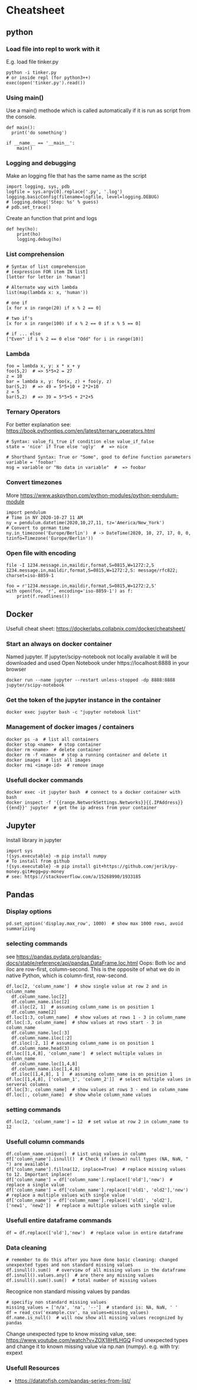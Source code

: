 # Cheatsheet

## python
### Load file into repl to work with it
E.g. load file tinker.py

    python -i tinker.py
    # or inside repl (for python3++)
    exec(open('tinker.py').read())

### Using main()
Use a main() methode which is called automatically if it is run as script from the console.

    def main(): 
      print('do something')

    if __name__ == '__main__':
        main()

### Logging and debugging
Make an logging file that has the same name as the script

    import logging, sys, pdb
    logfile = sys.argv[0].replace('.py', '.log')
    logging.basicConfig(filename=logfile, level=logging.DEBUG)
    # logging.debug('Step: %s' % guess)
    # pdb.set_trace()


Create an function that print and logs

    def hey(ho):
        print(ho)
        logging.debug(ho)


### List comprehension

    # Syntax of list comprehension
    # [expression FOR item IN list]
    [letter for letter in 'human']

    # Alternate way with lambda
    list(map(lambda x: x, 'human'))

    # one if
    [x for x in range(20) if x % 2 == 0]

    # two if's
    [x for x in range(100) if x % 2 == 0 if x % 5 == 0]

    # if ... else
    ["Even" if i % 2 == 0 else "Odd" for i in range(10)]


### Lambda

    foo = lambda x, y: x * x + y
    foo(5,2)  # => 5*5+2 = 27
    z = 10
    bar = lambda x, y: foo(x, z) + foo(y, z)
    bar(5,2)  # => 49 = 5*5+10 + 2*2+10 
    z = 5 
    bar(5,2)  # => 39 = 5*5+5 + 2*2+5 

### Ternary Operators
For better explanation see: https://book.pythontips.com/en/latest/ternary_operators.html

    # Syntax: value_fi_true if condition else value_if_false
    state = 'nice' if True else 'ugly'  #  => nice

    # Shorthand Syntax: True or "Some", good to define function parameters
    variable = 'foobar'
    msg = variable or "No data in variable"  #  => foobar

### Convert timezones
More https://www.askpython.com/python-modules/python-pendulum-module

    import pendulum
    # Time in NY 2020-10-27 11 AM
    ny = pendulum.datetime(2020,10,27,11, tz='America/New_York')
    # Convert to german time
    ny.in_timezone('Europe/Berlin')  # -> DateTime(2020, 10, 27, 17, 0, 0, tzinfo=Timezone('Europe/Berlin'))

### Open file with encoding

    file -I 1234.message.in,maildir,format,S=0815,W=1272:2,S
    1234.message.in,maildir,format,S=0815,W=1272:2,S: message/rfc822; charset=iso-8859-1
    
    foo = r'1234.message.in,maildir,format,S=0815,W=1272:2,S'
    with open(foo, 'r', encoding='iso-8859-1') as f: 
        print(f.readlines())


## Docker
Usefull cheat sheet: https://dockerlabs.collabnix.com/docker/cheatsheet/

### Start an always on docker container
Named jupyter. If jupyter/scipy-notebook not locally available it will be downloaded and used
Open Notebook under https://localhost:8888 in your browser

    docker run --name jupyter --restart unless-stopped -dp 8888:8888 jupyter/scipy-notebook

### Get the token of the jupyter instance in the container

    docker exec jupyter bash -c "jupyter notebook list"

### Management of docker images / containers

    docker ps -a  # list all containers
    docker stop <name>  # stop container
    docker rm <name>  # delete container
    docker rm -f <name>  # stop a running container and delete it
    docker images  # list all images
    docker rmi <image-id>  # remove image

### Usefull docker commands

    docker exec -it jupyter bash  # connect to a docker container with bash
    docker inspect -f '{{range.NetworkSettings.Networks}}{{.IPAddress}}{{end}}' jupyter  # get the ip adress from your container

## Jupyter 
Install library in jupyter

    import sys
    !{sys.executable} -m pip install numpy 
    # To install from github
    !{sys.executable} -m pip install git+https://github.com/jerik/py-money.git#egg=py-money
    # see: https://stackoverflow.com/a/15268990/1933185

## Pandas 
### Display options 

    pd.set_option('display.max_row', 1000)  # show max 1000 rows, avoid summarizing

### selecting commands
see https://pandas.pydata.org/pandas-docs/stable/reference/api/pandas.DataFrame.loc.html
Oops: Both loc and iloc are row-first, column-second. This is the opposite of what we do in native Python, which is column-first, row-second.

    df.loc[2, 'column_name']  # show single value at row 2 and in column_name
      df.column_name.loc[2]  
      df.column_name.iloc[2]  
      df.iloc[2, 1]  # assuming column_name is on position 1
      df.column_name[2] 
    df.loc[1:3, column_name]  # show values at rows 1 - 3 in column_name 
    df.loc[:3, column_name]  # show values at rows start - 3 in column_name 
      df.column_name.loc[:3]  
      df.column_name.iloc[:2]  
      df.iloc[:2, 1] # assuming column_name is on position 1
      df.column_name.head(3)  
    df.loc[[1,4,8], 'column_name']  # select multiple values in column_name
      df.column_name.loc[1,4,8] 
      df.column_name.iloc[1,4,8] 
      df.iloc[[1,4,8], 1 ]  # assuming column_name is on position 1
    df.loc[[1,4,8], ['column_1', 'column_2']]  # select multiple values in serveral columns
    df.loc[3:, column_name]  # show values at rows 3 - end in column_name 
    df.loc[:, column_name]  # show whole column_name values


### setting commands

    df.loc[2, 'column_name'] = 12  # set value at row 2 in column_name to 12

### Usefull column commands

    df.column_name.unique()  # List uniq values in column
    df['column_name'].isnull()  # Check if (known) null types (NA, NaN, " ") are available
    df['column_name'].fillna(12, inplace=True)  # replace missing values to 12. Important inplace!
    df['column_name'] = df['column_name'].replace(['old'],'new')  # replace a single value
    df['column_name'] = df['column_name'].replace(['old1', 'old2'],'new')  # replace a multiple values with single value
    df['column_name'] = df['column_name'].replace(['old1', 'old2'],['new1', 'new2'])  # replace a multiple values with single value


### Usefull entire dataframe commands

    df = df.replace(['old'],'new')  # replace value in entire dataframe 

### Data cleaning

    # remember to do this after you have done basic cleaning: changed unexpexted types and non standard missing values
    df.isnull().sum()  # overview of all missing values in the dataframe
    df.isnull().values.any()  # are there any missing values
    df.isnull().sum().sum()  # total number of missing values

Recognice non standard missing values by pandas

    # specifiy non standard missing values
    missing_values = ['n/a', 'na', '--']  # standard is: NA, NaN, ' '
    df = read_csv('example.csv', na_values=missing_values)
    df.name.is_null()  # will now show all missing values recognized by pandas

Change unexpected type to know missing value, see: https://www.youtube.com/watch?v=ZOX18HfLHGQ
Find unexpected types and change it to known missing value via np.nan (numpy). e.g. with try: expext


### Usefull Resources
- https://datatofish.com/pandas-series-from-list/

